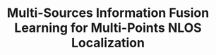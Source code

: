 ---
authors:
  - name: Bohao Wang
    url: ""
  - name:  Fenghao Zhu
    url: ""
  - name: Mengbing Liu
    url: https://liumengbing.com/
  - name: Chongwen Huang
    url: ""
  - name: Qianqian Yang
    url: "" 
  - name: Ahmed Alhammadi
    url: ""
  - name: Zhaoyang Zhang
    url: ""
  - name: Mérouane Debbah
    url: ""
published_place:  IEEE 99th Vehicular Technology Conference
published_year: 2024
published_month: 6
tags:
    - Wireless Communications
paper_id: "qjMakFHDy7sC"
title: 'Multi-Sources Information Fusion Learning for Multi-Points NLOS Localization'
slug: Multi-Sources-Information-Fusion-Learning-for-Multi-Points-NLOS-Localization
og_image: /pubs/WCL-2022/WCL.png
featured: false
bibtex:
  |-
    @inproceedings{wang2024multi,
      title={Multi-Sources Information Fusion Learning for Multi-Points NLOS Localization},
      author={Wang, Bohao and Zhu, Fenghao and Liu, Mengbing and Huang, Chongwen and Yang, Qianqian and Alhammadi, Ahmed and Zhang, Zhaoyang and Debba, M{\'e}rouane},
      booktitle={2024 IEEE 99th Vehicular Technology Conference (VTC2024-Spring)},
      pages={1--6},
      year={2024},
      organization={IEEE}
    }
homepage: https://ieeexplore.ieee.org/abstract/document/10683036 
links:
  - name: arXiv
    url: https://arxiv.org/pdf/2401.12538
  - name: IEEE XPlore
    url: https://ieeexplore.ieee.org/abstract/document/10683036
---